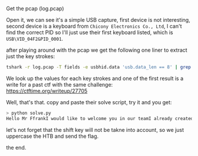 Get the pcap (log.pcap)

Open it, we can see it's a simple USB capture, first device is not interesting, second device is a keyboard from `Chicony Electronics Co., Ltd`, I can't find the correct PID so I'll just use their first keyboard listed, which is `USB\VID_04F2&PID_0001`.


after playing around with the pcap we get the following one liner to extract just the key strokes:


```bash
tshark -r log.pcap -T fields -e usbhid.data 'usb.data_len == 8' | grep -v 0000000000000000 > input_keys
```

We look up the values for each key strokes and one of the first result is a write for a past ctf with the same challenge: https://ctftime.org/writeup/27705

Well, that's that. copy and paste their solve script, try it and you get:

```bash
> python solve.py 
Hello Mr FfrankI would like to welcome you in our teamI already created an account for you Make sure to change the password after the first loginusername cfrankpassword htb{y01nk3d_th4t_4cc0unt!}Ssincerely SA
```

let's not forget that the shift key will not be takne into account, so we just uppercase the HTB and send the flag.

the end.
